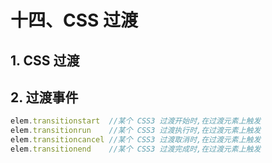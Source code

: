 # 十四、CSS 过渡

## 1. CSS 过渡

## 2. 过渡事件

```js
elem.transitionstart  //某个 CSS3 过渡开始时,在过渡元素上触发
elem.transitionrun    //某个 CSS3 过渡执行时,在过渡元素上触发
elem.transitioncancel //某个 CSS3 过渡取消时,在过渡元素上触发
elem.transitionend    //某个 CSS3 过渡完成时,在过渡元素上触发
```
